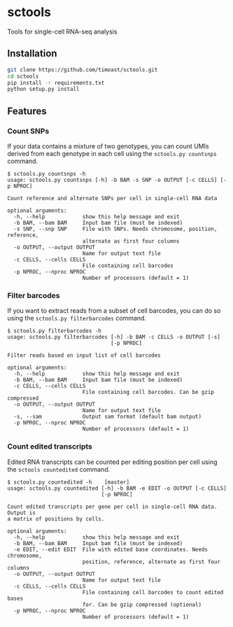 # sctools

Tools for single-cell RNA-seq analysis

## Installation

```bash
git clone https://github.com/timoast/sctools.git
cd sctools
pip install -r requirements.txt
python setup.py install
```

## Features

### Count SNPs

If your data contains a mixture of two genotypes, you can count UMIs
derived from each genotype in each cell using the `sctools.py
countsnps` command.

```
$ sctools.py countsnps -h
usage: sctools.py countsnps [-h] -b BAM -s SNP -o OUTPUT [-c CELLS] [-p NPROC]

Count reference and alternate SNPs per cell in single-cell RNA data

optional arguments:
  -h, --help            show this help message and exit
  -b BAM, --bam BAM     Input bam file (must be indexed)
  -s SNP, --snp SNP     File with SNPs. Needs chromosome, position, reference,
                        alternate as first four columns
  -o OUTPUT, --output OUTPUT
                        Name for output text file
  -c CELLS, --cells CELLS
                        File containing cell barcodes
  -p NPROC, --nproc NPROC
                        Number of processors (default = 1)
```

### Filter barcodes

If you want to extract reads from a subset of cell barcodes, you can
do so using the `sctools.py filterbarcodes` command.

```
$ sctools.py filterbarcodes -h
usage: sctools.py filterbarcodes [-h] -b BAM -c CELLS -o OUTPUT [-s]
                                 [-p NPROC]

Filter reads based on input list of cell barcodes

optional arguments:
  -h, --help            show this help message and exit
  -b BAM, --bam BAM     Input bam file (must be indexed)
  -c CELLS, --cells CELLS
                        File containing cell barcodes. Can be gzip compressed
  -o OUTPUT, --output OUTPUT
                        Name for output text file
  -s, --sam             Output sam format (default bam output)
  -p NPROC, --nproc NPROC
                        Number of processors (default = 1)
```

### Count edited transcripts

Edited RNA transcripts can be counted per editing position per cell using the `sctools countedited` command.

```
$ sctools.py countedited -h    [master]
usage: sctools.py countedited [-h] -b BAM -e EDIT -o OUTPUT [-c CELLS]
                              [-p NPROC]

Count edited transcripts per gene per cell in single-cell RNA data. Output is
a matrix of positions by cells.

optional arguments:
  -h, --help            show this help message and exit
  -b BAM, --bam BAM     Input bam file (must be indexed)
  -e EDIT, --edit EDIT  File with edited base coordinates. Needs chromosome,
                        position, reference, alternate as first four columns
  -o OUTPUT, --output OUTPUT
                        Name for output text file
  -c CELLS, --cells CELLS
                        File containing cell barcodes to count edited bases
                        for. Can be gzip compressed (optional)
  -p NPROC, --nproc NPROC
                        Number of processors (default = 1)
```
